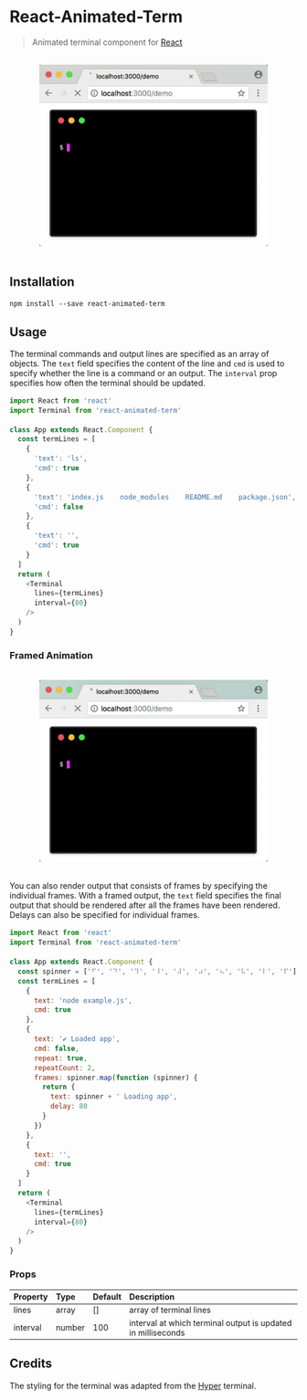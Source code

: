 # React-Animated-Term

> Animated terminal component for [React](https://reactjs.org/)

<p align="center">
	<br>
	<img width="400" src="media/demo.gif">
	<br>
	<br>
</p>

## Installation

```
npm install --save react-animated-term
```

## Usage

The terminal commands and output lines are specified as an array of objects. The `text` field specifies the content of the line and `cmd` is used to specify whether the line is a command or an output. The `interval` prop specifies how often the terminal should be updated.

```js
import React from 'react'
import Terminal from 'react-animated-term'

class App extends React.Component {
  const termLines = [
    {
      'text': 'ls',
      'cmd': true
    },
    {
      'text': 'index.js    node_modules    README.md    package.json',
      'cmd': false
    },
    {
      'text': '',
      'cmd': true
    }
  ]
  return (
    <Terminal
      lines={termLines}
      interval={80}
    />
  )
}
```

### Framed Animation

<p align="center">
	<br>
	<img width="400" src="media/demo-frames.gif">
	<br>
	<br>
</p>

You can also render output that consists of frames by specifying the individual frames. With a framed output, the `text` field specifies the final output that should be rendered after all the frames have been rendered. Delays can also be specified for individual frames.

```js
import React from 'react'
import Terminal from 'react-animated-term'

class App extends React.Component {
  const spinner = ['⠋', '⠙', '⠹', '⠸', '⠼', '⠴', '⠦', '⠧', '⠇', '⠏']
  const termLines = [
    {
      text: 'node example.js',
      cmd: true
    },
    {
      text: '✔ Loaded app',
      cmd: false,
      repeat: true,
      repeatCount: 2,
      frames: spinner.map(function (spinner) {
        return {
          text: spinner + ' Loading app',
          delay: 80
        }
      })
    },
    {
      text: '',
      cmd: true
    }
  ]
  return (
    <Terminal
      lines={termLines}
      interval={80}
    />
  )
}
```

### Props
| Property | Type | Default | Description |
|:---|:---|:---|:---|
| lines | array| [] | array of terminal lines |
| interval | number | 100 | interval at which terminal output is updated in milliseconds |

## Credits

The styling for the terminal was adapted from the [Hyper](https://hyper.is/) terminal.